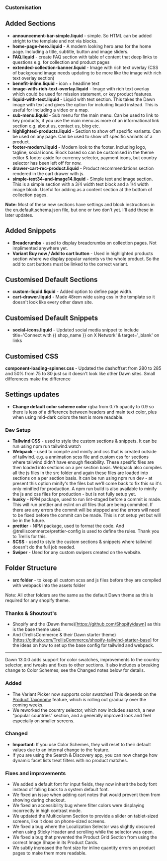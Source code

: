 ### Customisation
## Added Sections
- **announcement-bar-simple.liquid** - simple. So HTML can be added stright to the template and not via blocks.
- **home-page-hero.liquid** - A modern looking hero area for the home page. Including a title, subtitle, button and image sliders.
- **FAQ.liquid** - create FAQ section with table of content that deep links to questions e.g. for collection and product pages
- **extended-collection-banner.liquid** - Image with rich text overlay (CSS of background image needs updating to be more like the image with rich text overlay section)
- **benefit-inline.liquid** - icon + headline text
- **image-with-rich-text-overlay.liquid** - Image with rich text overlay which could be used for mission statement, or key product features.
- **liquid-with-text.liquid** - Liquid with text section. This takes the Dawn image with text and gives the option for including liquid instead. This is useful for including a video or a map.
- **sub-menu.liquid** - Sub menu for the main menu. Can be used to link to key products, if you use the main menu as more of an informational link section e.g. about us, contact us, blog etc.
- **highlighted-products.liquid** - Section to show off specific variants. Can be used on any page. Can be used to show off specific variants of a product.
- **footer-modern.liquid** - Modern look to the footer. Including logo, tagline, social icons. Block based so can be customised in the theme editor & footer aside for currency selector, payment icons, but country selector has been left off for now.
- **drawer-cart-rec-product.liquid** - Product recommendations section rendered in the cart drawer with js.
- **simple-text34-and-image14.liquid** - Simple text and image section. This is a simple section with a 3/4 width text block and a 1/4 width image block. Useful for adding as a content section at the bottom of collection pages.

**Note:** Most of these new sections have settings and block instructions in the en.default.schema.json file, but one or two don't yet. I'll add these in later updates.

## Added Snippets
- **Breadcrumbs** - used to display breadcrumbs on collection pages. Not implimented anywhere yet.
- **Variant Buy now / Add to cart button** - Used in highlighted products section where we display popular varients vs the whole product. So the add to cart buttons must be linked to the correct variant.

## Customised Default Sections
- **custom-liquid.liquid** - Added option to define page width.
- **cart-drawer.liquid** - Made 48rem wide using css in the template so it doesn't look like every other dawn site.

## Customised Default Snippets
- **social-icons.liquid** - Updated social media snippet to include title='Connect with {{ shop_name }} on X Network' & target='_blank' on links

## Customised CSS
**component-loading-spinner.css** - Updated the dashoffset from 280 to 285 and 50% from 75 to 80 just so it doesn't look like other Dawn sites. Small differences make the difference


## Settings updates
<!-- - Preload main stylesheets in theme.liquid at top of file as print and add on.load to change it to screen. This means they start to be be loaded instantly, and then they are left in as full stylesheet loads later on in the head, which means it will render block if they aren't loaded yet. -->
- **Change default color scheme color** rgba from 0.75 opacity to 0.9 so there is less of a difference between headers and main text color, plus when using mid-dark colors the text is more readable.

### Dev Setup
- **Tailwind CSS** - used to style the custom sections & snippets. It can be run using npm run tailwind:watch
- **Webpack** - used to compile and minify and css that is created outside of tailwind. e.g. a annimation scss file and custom css for sections where tailwind didn't have enough flexability. These spesific files are then loaded into sections on a per section basis. Webpack also compiles all the js files in the src folder and again these files are loaded into sections on a per section basis. It can be run using npm run dev - at present this option minify's the files but we'll come back to fix this so it's only minified for production. A npm run build is also available to minify the js and css files for production - but is not fully setup yet. 
- **husky** - NPM package, used to run lint-staged before a commit is made. This will run prettier and eslint on all files that are being commited. If there are any errors the commit will be stopped and the errors will need to be fixed before the commit can be made. This is not setup yet but will be in the future.
- **prettier** - NPM package, used to format the code. And @trelliscommerce/prettier-config is used to define the rules. Thank you to Trellis for this.
- **SCSS** - used to style the custom sections & snippets where tailwind doesn't do the full job needed.
- **Swiper** - Used for any custom swipers created on the website. 

## Folder Structure
- **src folder** - to keep all custom scss and js files before they are complied with webpack into the assets folder

Note: All other folders are the same as the default Dawn theme as this is required for any shopify theme. 

### Thanks & Shoutout's
- Shopify and the (Dawn theme)[https://github.com/Shopify/dawn] as this is the base theme used.
- And (TrellisCommerce & their Dawn starter theme)[https://github.com/TrellisCommerce/shopify-tailwind-starter-base] for the ideas on how to set up the base config for tailwind and webpack.

--------

Dawn 13.0.0 adds support for color swatches, improvements to the country selector, and tweaks and fixes to other sections. It also includes a breaking change to Color Schemes; see the Changed notes below for details.
### Added
- The Variant Picker now supports color swatches! This depends on the [Product Taxonomy](help.shopify.com/manual/products/details/product-category) feature, which is rolling out gradually over the coming weeks.
- We reworked the country selector, which now includes search, a new “popular countries” section, and a generally improved look and feel especially on smaller screens.
### Changed
- **Important**: If you use Color Schemes, they will reset to their default values due to an internal change to the feature.
- If you are using the Search & Discovery app, you can now change how dynamic facet lists treat filters with no product matches.
### Fixes and improvements
- We added a default font for input fields, they now inherit the body font instead of falling back to a system default font.
- We fixed an issue when adding cart notes that would prevent them from showing during checkout.
- We fixed an accessibility bug where filter colors were displaying incorrectly in high contrast mode.
- We updated the Multicolumn Section to provide a slider on tablet-sized screens, like it does on phone-sized screens.
- We fixed a bug where the Localization Selector was slightly obscured when using Sticky Header and scrolling while the selector was open.
- We fixed a bug that prevented the Product Grid Section from using the correct Image Shape in its Product Cards.
- We subtly increased the font size for inline quantity errors on product pages to make them more readable.
